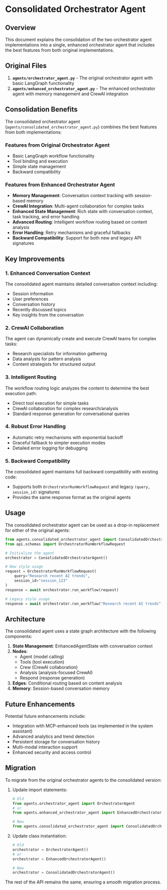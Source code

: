 # Consolidated Orchestrator Agent

## Overview

This document explains the consolidation of the two orchestrator agent implementations into a single, enhanced orchestrator agent that includes the best features from both original implementations.

## Original Files

1. **`agents/orchestrator_agent.py`** - The original orchestrator agent with basic LangGraph functionality
2. **`agents/enhanced_orchestrator_agent.py`** - The enhanced orchestrator agent with memory management and CrewAI integration

## Consolidation Benefits

The consolidated orchestrator agent (`agents/consolidated_orchestrator_agent.py`) combines the best features from both implementations:

### Features from Original Orchestrator Agent
- Basic LangGraph workflow functionality
- Tool binding and execution
- Simple state management
- Backward compatibility

### Features from Enhanced Orchestrator Agent
- **Memory Management**: Conversation context tracking with session-based memory
- **CrewAI Integration**: Multi-agent collaboration for complex tasks
- **Enhanced State Management**: Rich state with conversation context, task tracking, and error handling
- **Advanced Routing**: Intelligent workflow routing based on content analysis
- **Error Handling**: Retry mechanisms and graceful fallbacks
- **Backward Compatibility**: Support for both new and legacy API signatures

## Key Improvements

### 1. Enhanced Conversation Context
The consolidated agent maintains detailed conversation context including:
- Session information
- User preferences
- Conversation history
- Recently discussed topics
- Key insights from the conversation

### 2. CrewAI Collaboration
The agent can dynamically create and execute CrewAI teams for complex tasks:
- Research specialists for information gathering
- Data analysts for pattern analysis
- Content strategists for structured output

### 3. Intelligent Routing
The workflow routing logic analyzes the content to determine the best execution path:
- Direct tool execution for simple tasks
- CrewAI collaboration for complex research/analysis
- Standard response generation for conversational queries

### 4. Robust Error Handling
- Automatic retry mechanisms with exponential backoff
- Graceful fallback to simpler execution modes
- Detailed error logging for debugging

### 5. Backward Compatibility
The consolidated agent maintains full backward compatibility with existing code:
- Supports both `OrchestratorRunWorkflowRequest` and legacy `(query, session_id)` signatures
- Provides the same response format as the original agents

## Usage

The consolidated orchestrator agent can be used as a drop-in replacement for either of the original agents:

```python
from agents.consolidated_orchestrator_agent import ConsolidatedOrchestratorAgent
from api.schemas import OrchestratorRunWorkflowRequest

# Initialize the agent
orchestrator = ConsolidatedOrchestratorAgent()

# New style usage
request = OrchestratorRunWorkflowRequest(
    query="Research recent AI trends",
    session_id="session_123"
)
response = await orchestrator.run_workflow(request)

# Legacy style usage
response = await orchestrator.run_workflow("Research recent AI trends", "session_123")
```

## Architecture

The consolidated agent uses a state graph architecture with the following components:

1. **State Management**: EnhancedAgentState with conversation context
2. **Nodes**: 
   - Agent (model calling)
   - Tools (tool execution)
   - Crew (CrewAI collaboration)
   - Analysis (analysis-focused CrewAI)
   - Respond (response generation)
3. **Edges**: Conditional routing based on content analysis
4. **Memory**: Session-based conversation memory

## Future Enhancements

Potential future enhancements include:
- Integration with MCP-enhanced tools (as implemented in the system assistant)
- Advanced analytics and trend detection
- Persistent storage for conversation history
- Multi-modal interaction support
- Enhanced security and access control

## Migration

To migrate from the original orchestrator agents to the consolidated version:

1. Update import statements:
   ```python
   # Old
   from agents.orchestrator_agent import OrchestratorAgent
   # or
   from agents.enhanced_orchestrator_agent import EnhancedOrchestratorAgent
   
   # New
   from agents.consolidated_orchestrator_agent import ConsolidatedOrchestratorAgent
   ```

2. Update class instantiation:
   ```python
   # Old
   orchestrator = OrchestratorAgent()
   # or
   orchestrator = EnhancedOrchestratorAgent()
   
   # New
   orchestrator = ConsolidatedOrchestratorAgent()
   ```

The rest of the API remains the same, ensuring a smooth migration process.